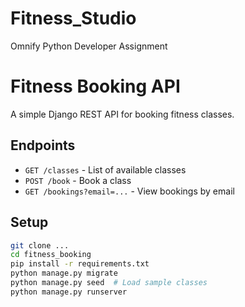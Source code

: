 # Fitness_Studio
Omnify Python Developer Assignment

# Fitness Booking API

A simple Django REST API for booking fitness classes.

## Endpoints

- `GET /classes` - List of available classes
- `POST /book` - Book a class
- `GET /bookings?email=...` - View bookings by email

## Setup

```bash
git clone ...
cd fitness_booking
pip install -r requirements.txt
python manage.py migrate
python manage.py seed  # Load sample classes
python manage.py runserver
